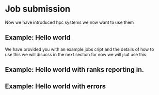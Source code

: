 # Job submission

Now we have introduced hpc systems we now want to use them


## Example: Hello world

We have provided you with an example jobs cript and the details of how to use this we will disucss in the next section for now we will jsut use this

## Example: Hello world with ranks reporting in.

## Example: Hello world with errors